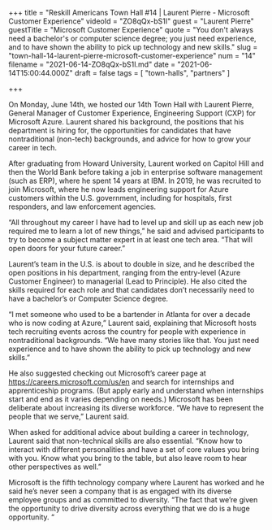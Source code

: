 +++
title = "Reskill Americans Town Hall #14 | Laurent Pierre - Microsoft Customer Experience"
videoId = "ZO8qQx-bS1I"
guest = "Laurent Pierre"
guestTitle = "Microsoft Customer Experience"
quote = "You don't always need a bachelor's or computer science degree; you just need experience, and to have shown the ability to pick up technology and new skills."
slug = "town-hall-14-laurent-pierre-microsoft-customer-experience"
num = "14"
filename = "2021-06-14-ZO8qQx-bS1I.md"
date = "2021-06-14T15:00:44.000Z"
draft = false
tags = [ "town-halls", "partners" ]

+++

On Monday, June 14th, we hosted our 14th Town Hall with Laurent Pierre, General Manager of Customer Experience, Engineering Support (CXP) for Microsoft Azure. Laurent shared his background, the positions that his department is hiring for, the opportunities for candidates that have nontraditional (non-tech) backgrounds, and advice for how to grow your career in tech. 

After graduating from Howard University, Laurent worked on Capitol Hill and then the World Bank before taking a job in enterprise software management (such as ERP), where he spent 14 years at IBM.  In 2019, he was recruited to join Microsoft, where he now leads engineering support for Azure customers within the U.S. government, including for hospitals, first responders, and law enforcement agencies. 

“All throughout my career I have had to level up and skill up as each new job required me to learn a lot of new things,” he said and advised participants to try to become a subject matter expert in at least one tech area. “That will open doors for your future career.” 

Laurent’s team in the U.S. is about to double in size, and he described the open positions in his department, ranging from the entry-level (Azure Customer Engineer) to managerial (Lead to Principle). He also cited the skills required for each role and that candidates don’t necessarily need to have a bachelor’s or Computer Science degree.  

“I met someone who used to be a bartender in Atlanta for over a decade who is now coding at Azure,” Laurent said, explaining that Microsoft hosts tech recruiting events across the country for people with experience in nontraditional backgrounds. “We have many stories like that. You just need experience and to have shown the ability to pick up technology and new skills.” 

 He also suggested checking out Microsoft’s career page at  https://careers.microsoft.com/us/en and search for internships and apprenticeship programs. (But apply early and understand when internships start and end as it varies depending on needs.) Microsoft has been deliberate about increasing its diverse workforce. “We have to represent the people that we serve,” Laurent said. 

When asked for additional advice about building a career in technology, Laurent said that non-technical skills are also essential. “Know how to interact with different personalities and have a set of core values you bring with you. Know what you bring to the table, but also leave room to hear other perspectives as well.” 

Microsoft is the fifth technology company where Laurent has worked and he said he’s never seen a company that is as engaged with its diverse employee groups and as committed to diversity. “The fact that we’re given the opportunity to drive diversity across everything that we do is a huge opportunity. “
